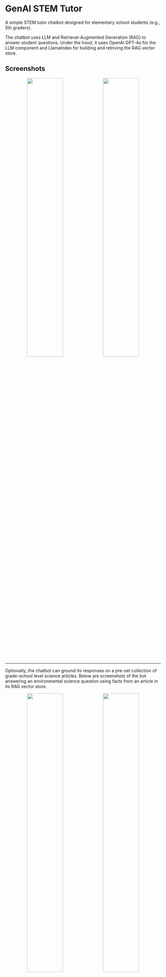 # GenAI STEM Tutor

A simple STEM tutor chatbot designed for elementary school students (e.g., 5th graders). 

The chatbot uses LLM and Retrieval-Augmented Generation (RAG) to answer student questions. Under the hood, it uses OpenAI GPT-4o for the LLM component and LlamaIndex for building and retriving the RAG vector store.

## Screenshots

<p align="center">
  <img src="https://github.com/user-attachments/assets/5868d93b-716c-4733-9478-2b8931f23e44" width="48%" />
  <img src="https://github.com/user-attachments/assets/bf3f5200-2e67-445d-8770-ff9499ff8ff6" width="48%" />
</p>

---

Optionally, the chatbot can ground its responses on a pre-set collection of grade-school level science articles. Below are screenshots of the bot answering an environmental science question using facts from an article in its RAG vector store.

<p align="center">
  <img src="https://github.com/user-attachments/assets/647f657f-1d4a-4ad3-885a-30175b8eeb58" width="48%" />
  <img src="https://github.com/user-attachments/assets/ad416fab-c7bd-4417-bf89-5cde296670cf" width="48%" />
</p>

## Main Components

The chatbot consists of the following components:

- **Frontend**: Built with React and styled using Tailwind CSS
- **Backend**: Developed with Django and integrated with the OpenAI API for generating responses
- **LLM Integration**: Utilizes LlamaIndex to implement RAG, enabling more accurate and contextually relevant answers to student questions

## Requirements

### Prerequisites

1. **Node.js**: [Download Node.js](https://nodejs.org/) (required for frontend setup)
2. **Python**: [Download Python](https://www.python.org/downloads/) (required for backend setup)
3. **OpenAI API Key**: An API key from OpenAI is required to enable LLM functionalities. [Get an API key](https://platform.openai.com/)

---

## Setup Instructions

To set up the project, follow these steps:

### 1. Clone the Repository

```bash
git clone https://github.com/rcbao/cs-6501-llm-stem-tutor.git
cd cs-6501-llm-stem-tutor
```

### 2. Set Up the Virtual Environment

A virtual environment is recommended to manage Python dependencies.

```bash
virtualenv venv
source venv/bin/activate   # On Windows, use venv\Scripts\activate
```

### 3. Install Backend Dependencies

Navigate to the project root directory and install the required Python packages.

```bash
pip install -r requirements.txt
```

### 4. Run Backend Server

Navigate to the backend directory and start the Django server.

```bash
cd backend
python manage.py runserver
```

The backend will start running at `http://127.0.0.1:8000`.

### 5. Set Up and Run the Frontend

Navigate to the `frontend` directory to install dependencies and start the development server.

```bash
cd frontend
npm install
npm run dev
```

The frontend development server should now be running on `http://localhost:5173`.

### 6. Add OpenAI API Key

To enable the OpenAI-powered tutoring features, add your API key to the environment. Create a `.env` file in the backend directory and include:

```plaintext
OPENAI_API_KEY=your_openai_api_key
```

### 7. Create RAG Vector Store

```bash
cd backend/
python api/components/rag.py
```

---

## Running the Project

With both frontend and backend servers running, you can access the application by navigating to `http://localhost:3000` in your web browser.

---

## Features

- **Interactive STEM Tutoring**: Uses LLMs to provide answers, explanations, and guidance on STEM topics suited for elementary students.
- **Tailored Styling with Tailwind CSS**: Provides a user-friendly, responsive interface optimized for young learners.
- **Retrieval-Augmented Generation (RAG)**: LlamaIndex enables context-aware tutoring, using RAG techniques to retrieve relevant information and improve response accuracy.

---

## Troubleshooting

- **Frontend Issues**: Ensure Node.js and npm are installed correctly. Clear the npm cache if there are dependency issues.
- **Backend Issues**: Verify that all dependencies from `requirements.txt` are installed. Ensure `venv` is activated when running backend commands.

